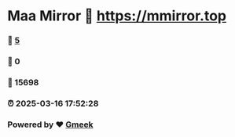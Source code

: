 # Maa Mirror :link: https://mmirror.top 
### :page_facing_up: [5](https://mmirror.top/tag.html) 
### :speech_balloon: 0 
### :hibiscus: 15698 
### :alarm_clock: 2025-03-16 17:52:28 
### Powered by :heart: [Gmeek](https://github.com/Meekdai/Gmeek)
